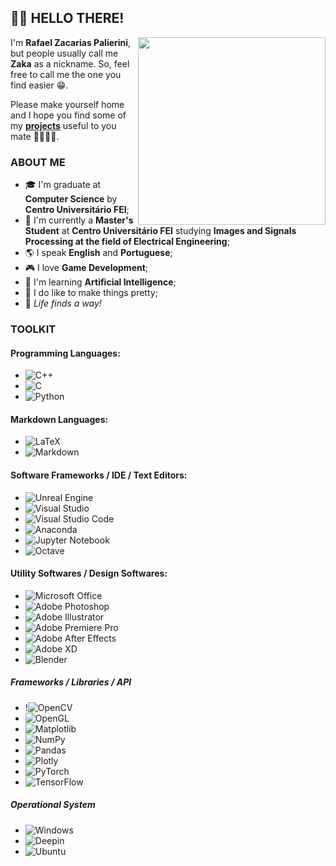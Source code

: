 ## 👋🏻 HELLO THERE!

<img src="https://media3.giphy.com/media/BWvUXvqEZgIWxIfQvN/giphy.gif" min-width="300px" max-width="300px" width="300px" align="right"/>
<p>
I'm <b>Rafael Zacarias Palierini</b>, but people usually call me <b>Zaka</b> as a nickname. So, feel free to call me the one you find easier 😁.

Please make yourself home and I hope you find some of my <b>[projects](https://github.com/Zakonildo?tab=repositories)</b> useful to you mate 🫱🏻‍🫲🏻.
</p>

### ABOUT ME

- 🎓 I'm graduate at <b>Computer Science</b> by <b>Centro Universitário FEI</b>;
- 📖 I'm currently a <b>Master's Student</b> at <b>Centro Universitário FEI</b> studying <b>Images and Signals Processing at the field of Electrical Engineering</b>;
- 🌎 I speak <b>English</b> and <b>Portuguese</b>;
- 🎮 I love <b>Game Development</b>;
- 🤖 I'm learning <b>Artificial Intelligence</b>;
- 🎨 I do like to make things pretty;
- 🦖 _Life finds a way!_

### TOOLKIT
#### Programming Languages:
- ![C++](https://img.shields.io/badge/c++-%2300599C.svg?style=for-the-badge&logo=c%2B%2B&logoColor=white)
- ![C](https://img.shields.io/badge/c-%2300599C.svg?style=for-the-badge&logo=c&logoColor=white)
- ![Python](https://img.shields.io/badge/python-3670A0?style=for-the-badge&logo=python&logoColor=ffdd54)

#### Markdown Languages:
- ![LaTeX](https://img.shields.io/badge/latex-%23008080.svg?style=for-the-badge&logo=latex&logoColor=white)
- ![Markdown](https://img.shields.io/badge/markdown-%23000000.svg?style=for-the-badge&logo=markdown&logoColor=white)

#### Software Frameworks / IDE / Text Editors:
- ![Unreal Engine](https://img.shields.io/badge/unreal_engine-%23313131.svg?style=for-the-badge&logo=unrealengine&logoColor=white)
- ![Visual Studio](https://img.shields.io/badge/Visual%20Studio-5C2D91.svg?style=for-the-badge&logo=visual-studio&logoColor=white)
- ![Visual Studio Code](https://img.shields.io/badge/Visual%20Studio%20Code-0078d7.svg?style=for-the-badge&logo=visual-studio-code&logoColor=white)
- ![Anaconda](https://img.shields.io/badge/Anaconda-%2344A833.svg?style=for-the-badge&logo=anaconda&logoColor=white)
- ![Jupyter Notebook](https://img.shields.io/badge/jupyter-%23FA0F00.svg?style=for-the-badge&logo=jupyter&logoColor=white)
- ![Octave](https://img.shields.io/badge/OCTAVE-darkblue?style=for-the-badge&logo=octave&logoColor=fcd683)

#### Utility Softwares / Design Softwares:
- ![Microsoft Office](https://img.shields.io/badge/Microsoft_Office-D83B01?style=for-the-badge&logo=microsoft-office&logoColor=white)
- ![Adobe Photoshop](https://img.shields.io/badge/adobe%20photoshop-%2331A8FF.svg?style=for-the-badge&logo=adobe%20photoshop&logoColor=white)
- ![Adobe Illustrator](https://img.shields.io/badge/adobe%20illustrator-%23FF9A00.svg?style=for-the-badge&logo=adobe%20illustrator&logoColor=white)
- ![Adobe Premiere Pro](https://img.shields.io/badge/Adobe%20Premiere%20Pro-9999FF.svg?style=for-the-badge&logo=Adobe%20Premiere%20Pro&logoColor=white)
- ![Adobe After Effects](https://img.shields.io/badge/Adobe%20After%20Effects-9999FF.svg?style=for-the-badge&logo=Adobe%20After%20Effects&logoColor=white)
- ![Adobe XD](https://img.shields.io/badge/Adobe%20XD-470137?style=for-the-badge&logo=Adobe%20XD&logoColor=#FF61F6)
- ![Blender](https://img.shields.io/badge/blender-%23F5792A.svg?style=for-the-badge&logo=blender&logoColor=white)

##### Frameworks / Libraries / API
- !![OpenCV](https://img.shields.io/badge/opencv-%23white.svg?style=for-the-badge&logo=opencv&logoColor=white)
- ![OpenGL](https://img.shields.io/badge/OpenGL-%23FFFFFF.svg?style=for-the-badge&logo=opengl)
- ![Matplotlib](https://img.shields.io/badge/Matplotlib-%23ffffff.svg?style=for-the-badge&logo=Matplotlib&logoColor=black)
- ![NumPy](https://img.shields.io/badge/numpy-%23013243.svg?style=for-the-badge&logo=numpy&logoColor=white)
- ![Pandas](https://img.shields.io/badge/pandas-%23150458.svg?style=for-the-badge&logo=pandas&logoColor=white)
- ![Plotly](https://img.shields.io/badge/Plotly-%233F4F75.svg?style=for-the-badge&logo=plotly&logoColor=white)
- ![PyTorch](https://img.shields.io/badge/PyTorch-%23EE4C2C.svg?style=for-the-badge&logo=PyTorch&logoColor=white)
- ![TensorFlow](https://img.shields.io/badge/TensorFlow-%23FF6F00.svg?style=for-the-badge&logo=TensorFlow&logoColor=white)

##### Operational System
- ![Windows](https://img.shields.io/badge/Windows-0078D6?style=for-the-badge&logo=windows&logoColor=white)
- ![Deepin](https://img.shields.io/badge/Deepin-007CFF?style=for-the-badge&logo=deepin&logoColor=white)
- ![Ubuntu](https://img.shields.io/badge/Ubuntu-E95420?style=for-the-badge&logo=ubuntu&logoColor=white)
